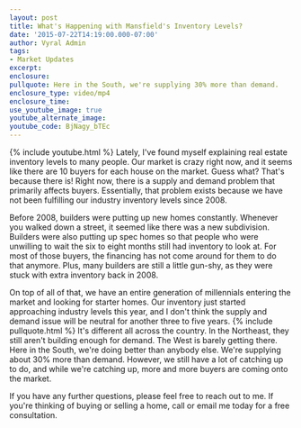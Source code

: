 ```yaml
---
layout: post
title: What's Happening with Mansfield's Inventory Levels?
date: '2015-07-22T14:19:00.000-07:00'
author: Vyral Admin
tags:
- Market Updates
excerpt:
enclosure:
pullquote: Here in the South, we're supplying 30% more than demand.
enclosure_type: video/mp4
enclosure_time:
use_youtube_image: true
youtube_alternate_image:
youtube_code: BjNagy_bTEc
---
```

{% include youtube.html %}
Lately, I've found myself explaining real estate inventory levels to many people. Our market is crazy right now, and it seems like there are 10 buyers for each house on the market. Guess what? That's because there is! Right now, there is a supply and demand problem that primarily affects buyers. Essentially, that problem exists because we have not been fulfilling our industry inventory levels since 2008.  

Before 2008, builders were putting up new homes constantly. Whenever you walked down a street, it seemed like there was a new subdivision. Builders were also putting up spec homes so that people who were unwilling to wait the six to eight months still had inventory to look at. For most of those buyers, the financing has not come around for them to do that anymore. Plus, many builders are still a little gun-shy, as they were stuck with extra inventory back in 2008.

On top of all of that, we have an entire generation of millennials entering the market and looking for starter homes. Our inventory just started approaching industry levels this year, and I don't think the supply and demand issue will be neutral for another three to five years.
{% include pullquote.html %}
It's different all across the country. In the Northeast, they still aren't building enough for demand. The West is barely getting there. Here in the South, we're doing better than anybody else. We're supplying about 30% more than demand. However, we still have a lot of catching up to do, and while we're catching up, more and more buyers are coming onto the market.

If you have any further questions, please feel free to reach out to me. If you're thinking of buying or selling a home, call or email me today for a free consultation.
